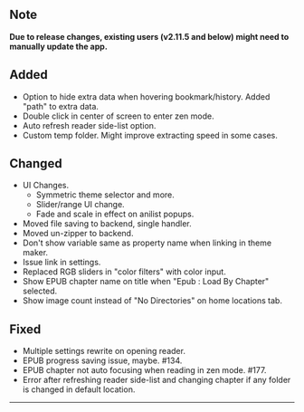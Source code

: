 ## Note

**Due to release changes, existing users (v2.11.5 and below) might need to manually update the app.**

## Added

- Option to hide extra data when hovering bookmark/history. Added "path" to extra data.
- Double click in center of screen to enter zen mode.
- Auto refresh reader side-list option.
- Custom temp folder. Might improve extracting speed in some cases.

## Changed

- UI Changes.
  - Symmetric theme selector and more.
  - Slider/range UI change.
  - Fade and scale in effect on anilist popups.
- Moved file saving to backend, single handler.
- Moved un-zipper to backend.
- Don't show variable same as property name when linking in theme maker.
- Issue link in settings.
- Replaced RGB sliders in "color filters" with color input.
- Show EPUB chapter name on title when "Epub : Load By Chapter" selected.
- Show image count instead of "No Directories" on home locations tab.

## Fixed

- Multiple settings rewrite on opening reader.
- EPUB progress saving issue, maybe. #134.
- EPUB chapter not auto focusing when reading in zen mode. #177.
- Error after refreshing reader side-list and changing chapter if any folder is changed in default location.

---
